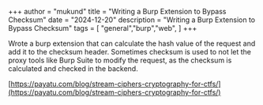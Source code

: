 +++
author = "mukund"
title = "Writing a Burp Extension to Bypass Checksum"
date = "2024-12-20"
description = "Writing a Burp Extension to Bypass Checksum"
tags = [
    "general","burp","web",
]
+++

Wrote a burp extension that can calculate the hash value of the request and add it to the checksum header. Sometimes checksum is used to not let the proxy tools like Burp Suite to modify the request, as the checksum is calculated and checked in the backend.

[https://payatu.com/blog/stream-ciphers-cryptography-for-ctfs/](https://payatu.com/blog/stream-ciphers-cryptography-for-ctfs/)